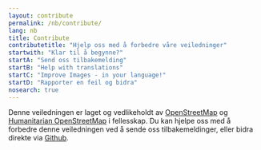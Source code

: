 ```yaml
---
layout: contribute
permalink: /nb/contribute/
lang: nb
title: Contribute
contributetitle: "Hjelp oss med å forbedre våre veiledninger"
startwith: "Klar til å begynne?"
startA: "Send oss tilbakemelding"
startB: "Help with translations"
startC: "Improve Images - in your language!"
startD: "Rapporter en feil og bidra"
nosearch: true
---
```

Denne veiledningen er laget og vedlikeholdt av [OpenStreetMap](https://www.openstreetmap.org/) og [Humanitarian OpenStreetMap](http://hotosm.org/)  i fellesskap. Du kan hjelpe oss med å forbedre denne veiledningen ved å sende oss tilbakemeldinger, eller bidra direkte via [Github](http://github.com/hotosm/learnosm).

